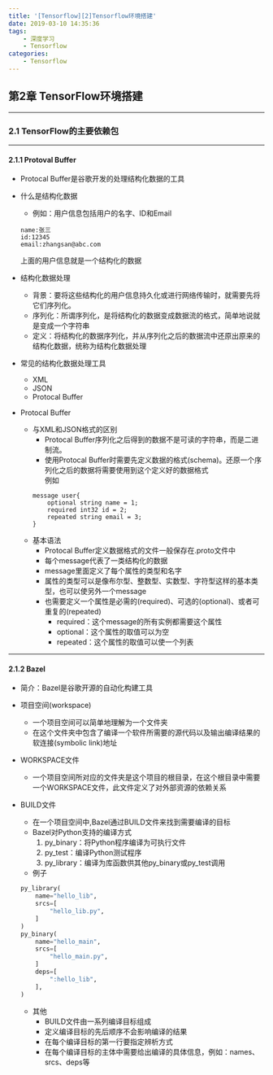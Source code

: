 ```yaml
---
title: '[Tensorflow][2]Tensorflow环境搭建'
date: 2019-03-10 14:35:36
tags:
    - 深度学习
    - Tensorflow
categories:
    - Tensorflow
---
```


## 第2章 TensorFlow环境搭建
---
### 2.1 TensorFlow的主要依赖包
---
#### 2.1.1 Protoval Buffer

- Protocal Buffer是谷歌开发的处理结构化数据的工具

- 什么是结构化数据
    - 例如：用户信息包括用户的名字、ID和Email
    ````
    name:张三
    id:12345
    email:zhangsan@abc.com
    ````
    上面的用户信息就是一个结构化的数据

- 结构化数据处理
    - 背景：要将这些结构化的用户信息持久化或进行网络传输时，就需要先将它们序列化。
    - 序列化：所谓序列化，是将结构化的数据变成数据流的格式，简单地说就是变成一个字符串
    - 定义：将结构化的数据序列化，并从序列化之后的数据流中还原出原来的结构化数据，统称为结构化数据处理

- 常见的结构化数据处理工具
    - XML
    - JSON
    - Protocal Buffer

- Protocal Buffer
    - 与XML和JSON格式的区别
        - Protocal Buffer序列化之后得到的数据不是可读的字符串，而是二进制流。
        - 使用Protocal Buffer时需要先定义数据的格式(schema)。还原一个序列化之后的数据将需要使用到这个定义好的数据格式  
        例如
        ````
        message user{
            optional string name = 1;
            required int32 id = 2;
            repeated string email = 3;
        }
        ````
    - 基本语法
        - Protocal Buffer定义数据格式的文件一般保存在.proto文件中
        - 每个message代表了一类结构化的数据
        - message里面定义了每个属性的类型和名字
        - 属性的类型可以是像布尔型、整数型、实数型、字符型这样的基本类型，也可以使另外一个message
        - 也需要定义一个属性是必需的(required)、可选的(optional)、或者可重复的(repeated)
            - required：这个message的所有实例都需要这个属性
            - optional：这个属性的取值可以为空
            - repeated：这个属性的取值可以使一个列表

---
#### 2.1.2 Bazel

- 简介：Bazel是谷歌开源的自动化构建工具

- 项目空间(workspace)
    - 一个项目空间可以简单地理解为一个文件夹
    - 在这个文件夹中包含了编译一个软件所需要的源代码以及输出编译结果的软连接(symbolic link)地址

- WORKSPACE文件
    - 一个项目空间所对应的文件夹是这个项目的根目录，在这个根目录中需要一个WORKSPACE文件，此文件定义了对外部资源的依赖关系

- BUILD文件
    - 在一个项目空间中,Bazel通过BUILD文件来找到需要编译的目标
    - Bazel对Python支持的编译方式
        1. py_binary：将Python程序编译为可执行文件
        2. py_test：编译Python测试程序
        3. py_library：编译为库函数供其他py_binary或py_test调用
    - 例子
    ````py
    py_library(
        name="hello_lib",
        srcs=[
            "hello_lib.py",
        ]
    )
    py_binary(
        name="hello_main",
        srcs=[
            "hello_main.py",
        ]
        deps=[
            ":hello_lib",
        ],
    )
    ````
    - 其他
        - BUILD文件由一系列编译目标组成
        - 定义编译目标的先后顺序不会影响编译的结果
        - 在每个编译目标的第一行要指定辨析方式
        - 在每个编译目标的主体中需要给出编译的具体信息，例如：names、srcs、deps等